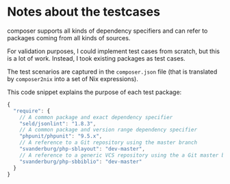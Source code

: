 Notes about the testcases
=========================
composer supports all kinds of dependency specifiers and can refer to packages
coming from all kinds of sources.

For validation purposes, I could implement test cases from scratch, but this is
a lot of work. Instead, I took existing packages as test cases.

The test scenarios are captured in the `composer.json` file (that is translated
by `composer2nix` into a set of Nix expressions).

This code snippet explains the purpose of each test package:

```javascript
{
  "require": {
    // A common package and exact dependency specifier
    "seld/jsonlint": "1.8.3",
    // A common package and version range dependency specifier
    "phpunit/phpunit": "9.5.x",
    // A reference to a Git repository using the master branch
    "svanderburg/php-sblayout": "dev-master",
    // A reference to a generic VCS repository using the a Git master branch
    "svanderburg/php-sbbiblio": "dev-master"
  }
}
```
